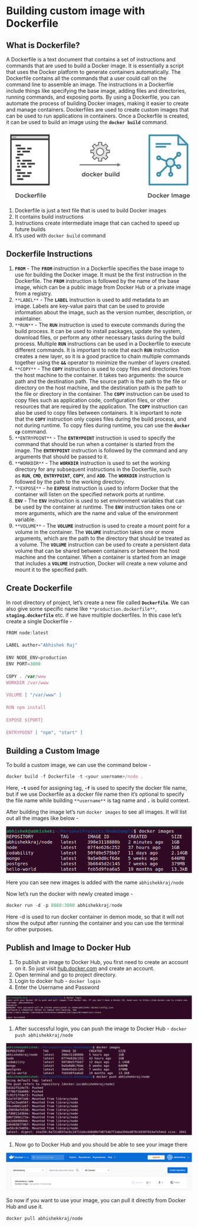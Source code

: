 # Building custom image with Dockerfile

## What is Dockerfile?

A Dockerfile is a text document that contains a set of instructions and commands that are used to build a Docker image. It is essentially a script that uses the Docker platform to generate containers automatically. The Dockerfile contains all the commands that a user could call on the command line to assemble an image. The instructions in a Dockerfile include things like specifying the base image, adding files and directories, running commands, and exposing ports. By using a Dockerfile, you can automate the process of building Docker images, making it easier to create and manage containers. Dockerfiles are used to create custom images that can be used to run applications in containers. Once a Dockerfile is created, it can be used to build an image using the **`docker build`**
command.

![Screenshot from 2023-04-22 12-31-43.png](Building%20custom%20image%20with%20Dockerfile/Screenshot_from_2023-04-22_12-31-43.png)

1. Dockerfile is just a text file that is used to build Docker images
2. It contains build instructions
3. Instructions create intermediate image that can cached to speed up future builds
4. It’s used with `docker build` command

## Dockerfile Instructions

1. **`FROM`** - The **`FROM`** instruction in a Dockerfile specifies the base image to use for building the Docker image. It must be the first instruction in the Dockerfile. The **`FROM`** instruction is followed by the name of the base image, which can be a public image from Docker Hub or a private image from a registry.
2. `**LABEL**` - The **`LABEL`** instruction is used to add metadata to an image. Labels are key-value pairs that can be used to provide information about the image, such as the version number, description, or maintainer.
3. `**RUN**` - The **`RUN`** instruction is used to execute commands during the build process. It can be used to install packages, update the system, download files, or perform any other necessary tasks during the build process. Multiple **`RUN`** instructions can be used in a Dockerfile to execute different commands. It is important to note that each **`RUN`** instruction creates a new layer, so it is a good practice to chain multiple commands together using the **`&&`** operator to minimize the number of layers created.
4. `**COPY**` - The **`COPY`** instruction is used to copy files and directories from the host machine to the container. It takes two arguments: the source path and the destination path. The source path is the path to the file or directory on the host machine, and the destination path is the path to the file or directory in the container. The **`COPY`** instruction can be used to copy files such as application code, configuration files, or other resources that are required by the application. The **`COPY`** instruction can also be used to copy files between containers. It is important to note that the **`COPY`** instruction only copies files during the build process, and not during runtime. To copy files during runtime, you can use the **`docker cp`** command.
5. `**ENTRYPOINT**` - The **`ENTRYPOINT`** instruction is used to specify the command that should be run when a container is started from the image. The **`ENTRYPOINT`** instruction is followed by the command and any arguments that should be passed to it.
6. `**WORKDIR**` - The **`WORKDIR`** instruction is used to set the working directory for any subsequent instructions in the Dockerfile, such as **`RUN`**, **`CMD`**, **`ENTRYPOINT`**, **`COPY`**, and **`ADD`**. The **`WORKDIR`** instruction is followed by the path to the working directory.
7. `**EXPOSE**` - he **`EXPOSE`** instruction is used to inform Docker that the container will listen on the specified network ports at runtime.
8. **`ENV`** - The **`ENV`** instruction is used to set environment variables that can be used by the container at runtime. The **`ENV`** instruction takes one or more arguments, which are the name and value of the environment variable.
9. `**VOLUME**` - The **`VOLUME`** instruction is used to create a mount point for a volume in the container. The **`VOLUME`** instruction takes one or more arguments, which are the path to the directory that should be treated as a volume. The **`VOLUME`** instruction can be used to create a persistent data volume that can be shared between containers or between the host machine and the container. When a container is started from an image that includes a **`VOLUME`** instruction, Docker will create a new volume and mount it to the specified path.

## Create Dockerfile

In root directory of project, let’s create a new file called **`Dockerfile`**. We can also give some specific name like `**production.dockerfile**`, **`staging.dockerfile`** etc. if we have multiple dockerfiles. In this case let’s create a single Dockerfile - 

```jsx
FROM node:latest

LABEL author="Abhishek Raj"

ENV NODE_ENV=production
ENV PORT=3000

COPY . /var/www
WORKDIR /var/www

VOLUME [ "/var/www" ]

RUN npm install

EXPOSE ${PORT}

ENTRYPOINT [ "npm", "start" ]
```

## Building a Custom Image

To build a custom image, we can use the command below -

```jsx
docker build -f Dockerfile -t <your username>/node .
```

Here, **`-t`** used for assigning tag, **`-f`** is used to specify the docker file name, but if we use Dockerfile as a docker file name then it’s optional to specify the file name while building `**username**` is tag name and **`.`** is build context.

After building the image let’s run `docker images` to see all images. It will list out all the images like below -

![Screenshot from 2023-04-22 15-13-57.png](Building%20custom%20image%20with%20Dockerfile/Screenshot_from_2023-04-22_15-13-57.png)

Here you can see new images is added with the name `abhishekkraj/node`

Now let’s run the docker with newly created image -

```jsx
docker run -d -p 8080:3000 abhishekkraj/node
```

Here -d is used to run docker container in demon mode, so that it will not show the output after running the container and you can use the terminal for other purposes. 

## Publish and Image to Docker Hub

1. To publish an image to Docker Hub, you first need to create an account on it. So just visit [hub.docker.com](http://hub.docker.com) and create an account.
2. Open terminal and go to project directory.
3. Login to docker hub - `docker login`
4. Enter the Username and Password

![Screenshot from 2023-04-22 20-34-54.png](Building%20custom%20image%20with%20Dockerfile/Screenshot_from_2023-04-22_20-34-54.png)

1. After successful login, you can push the image to Docker Hub - `docker push abhishekkraj/node`

![Screenshot from 2023-04-22 20-38-51.png](Building%20custom%20image%20with%20Dockerfile/Screenshot_from_2023-04-22_20-38-51.png)

1. Now go to Docker Hub and you should be able to see your image there

![Screenshot from 2023-04-22 20-41-25.png](Building%20custom%20image%20with%20Dockerfile/Screenshot_from_2023-04-22_20-41-25.png)

So now if you want to use your image, you can pull it directly from Docker Hub and use it.

`docker pull abhishekkraj/node`